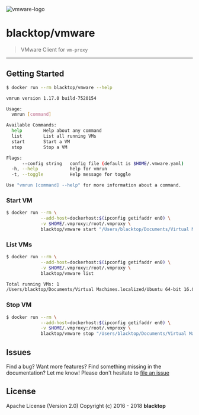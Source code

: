![vmware-logo](https://github.com/blacktop/vm-proxy/raw/master/docs/vmware-logo.png)

# blacktop/vmware

> VMware Client for `vm-proxy`

---

## Getting Started

```sh
$ docker run --rm blacktop/vmware --help

vmrun version 1.17.0 build-7520154

Usage:
  vmrun [command]

Available Commands:
  help        Help about any command
  list        List all running VMs
  start       Start a VM
  stop        Stop a VM

Flags:
      --config string   config file (default is $HOME/.vmware.yaml)
  -h, --help            help for vmrun
  -t, --toggle          Help message for toggle

Use "vmrun [command] --help" for more information about a command.
```

### Start VM

```sh
$ docker run --rm \
             --add-host=dockerhost:$(ipconfig getifaddr en0) \
             -v $HOME/.vmproxy:/root/.vmproxy \
             blacktop/vmware start "/Users/blacktop/Documents/Virtual Machines.localized/Ubuntu 64-bit 16.04.vmwarevm/Ubuntu 64-bit 16.04.vmx"
```

### List VMs

```sh
$ docker run --rm \
             --add-host=dockerhost:$(ipconfig getifaddr en0) \
             -v $HOME/.vmproxy:/root/.vmproxy \
             blacktop/vmware list
```

```sh
Total running VMs: 1
/Users/blacktop/Documents/Virtual Machines.localized/Ubuntu 64-bit 16.04.vmwarevm/Ubuntu 64-bit 16.04.vmx
```

### Stop VM

```sh
$ docker run --rm \
             --add-host=dockerhost:$(ipconfig getifaddr en0) \
             -v $HOME/.vmproxy:/root/.vmproxy \
             blacktop/vmware stop "/Users/blacktop/Documents/Virtual Machines.localized/Ubuntu 64-bit 16.04.vmwarevm/Ubuntu 64-bit 16.04.vmx"
```

## Issues

Find a bug? Want more features? Find something missing in the documentation? Let me know! Please don't hesitate to [file an issue](https://github.com/blacktop/vm-proxy/issues/new)

## License

Apache License (Version 2.0) Copyright (c) 2016 - 2018 **blacktop**
